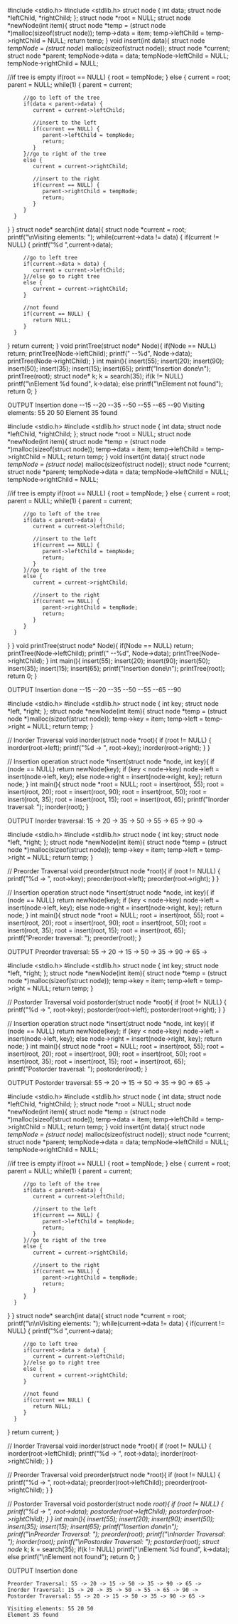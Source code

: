 <!-- SEARCH OPERATION -->
#include <stdio.h>
#include <stdlib.h>
struct node {
   int data;
   struct node *leftChild, *rightChild;
};
struct node *root = NULL;
struct node *newNode(int item){
   struct node *temp = (struct node *)malloc(sizeof(struct node));
   temp->data = item;
   temp->leftChild = temp->rightChild = NULL;
   return temp;
}
void insert(int data){
   struct node *tempNode = (struct node*) malloc(sizeof(struct node));
   struct node *current;
   struct node *parent;
   tempNode->data = data;
   tempNode->leftChild = NULL;
   tempNode->rightChild = NULL;
   
   //if tree is empty
   if(root == NULL) {
      root = tempNode;
   } else {
      current = root;
      parent = NULL;
      while(1) {
         parent = current;
         
         //go to left of the tree
         if(data < parent->data) {
            current = current->leftChild;
            
            //insert to the left
            if(current == NULL) {
               parent->leftChild = tempNode;
               return;
            }
         }//go to right of the tree
         else {
            current = current->rightChild;
            
            //insert to the right
            if(current == NULL) {
               parent->rightChild = tempNode;
               return;
            }
         }
      }
   }
}
struct node* search(int data){
   struct node *current = root;
   printf("\nVisiting elements: ");
   while(current->data != data) {
      if(current != NULL) {
         printf("%d ",current->data);
         
         //go to left tree
         if(current->data > data) {
            current = current->leftChild;
         }//else go to right tree
         else {
            current = current->rightChild;
         }
         
         //not found
         if(current == NULL) {
            return NULL;
         }
      }
   }
   return current;
}
void printTree(struct node* Node){
   if(Node == NULL)
      return;
   printTree(Node->leftChild);
   printf(" --%d", Node->data);
   printTree(Node->rightChild);
}
int main(){
   insert(55);
   insert(20);
   insert(90);
   insert(50);
   insert(35);
   insert(15);
   insert(65);
   printf("Insertion done\n");
   printTree(root);
   struct node* k;
   k = search(35);
   if(k != NULL)
      printf("\nElement %d found", k->data);
   else
      printf("\nElement not found");
   return 0;
}

OUTPUT
    Insertion done
     --15 --20 --35 --50 --55 --65 --90
    Visiting elements: 55 20 50 
    Element 35 found

<!-- INSERT OPERATION -->
#include <stdio.h>
#include <stdlib.h>
struct node {
   int data;
   struct node *leftChild, *rightChild;
};
struct node *root = NULL;
struct node *newNode(int item){
   struct node *temp = (struct node *)malloc(sizeof(struct node));
   temp->data = item;
   temp->leftChild = temp->rightChild = NULL;
   return temp;
}
void insert(int data){
   struct node *tempNode = (struct node*) malloc(sizeof(struct node));
   struct node *current;
   struct node *parent;
   tempNode->data = data;
   tempNode->leftChild = NULL;
   tempNode->rightChild = NULL;
   
   //if tree is empty
   if(root == NULL) {
      root = tempNode;
   } else {
      current = root;
      parent = NULL;
      while(1) {
         parent = current;
         
         //go to left of the tree
         if(data < parent->data) {
            current = current->leftChild;
            
            //insert to the left
            if(current == NULL) {
               parent->leftChild = tempNode;
               return;
            }
         }//go to right of the tree
         else {
            current = current->rightChild;
            
            //insert to the right
            if(current == NULL) {
               parent->rightChild = tempNode;
               return;
            }
         }
      }
   }
}
void printTree(struct node* Node){
   if(Node == NULL)
      return;
   printTree(Node->leftChild);
   printf(" --%d", Node->data);
   printTree(Node->rightChild);
}
int main(){
   insert(55);
   insert(20);
   insert(90);
   insert(50);
   insert(35);
   insert(15);
   insert(65);
   printf("Insertion done\n");
   printTree(root);
   return 0;
}

OUTPUT
    Insertion done
    --15 --20 --35 --50 --55 --65 --90

<!-- IN-ORDER TRAVERSAL -->
#include <stdio.h>
#include <stdlib.h>
struct node {
   int key;
   struct node *left, *right;
};
struct node *newNode(int item){
   struct node *temp = (struct node *)malloc(sizeof(struct node));
   temp->key = item;
   temp->left = temp->right = NULL;
   return temp;
}

// Inorder Traversal
void inorder(struct node *root){
   if (root != NULL) {
      inorder(root->left);
      printf("%d -> ", root->key);
      inorder(root->right);
   }
}

// Insertion operation
struct node *insert(struct node *node, int key){
   if (node == NULL) return newNode(key);
   if (key < node->key)
      node->left = insert(node->left, key);
   else
      node->right = insert(node->right, key);
   return node;
}
int main(){
   struct node *root = NULL;
   root = insert(root, 55);
   root = insert(root, 20);
   root = insert(root, 90);
   root = insert(root, 50);
   root = insert(root, 35);
   root = insert(root, 15);
   root = insert(root, 65);
   printf("Inorder traversal: ");
   inorder(root);
}

OUTPUT
    Inorder traversal: 15 -> 20 -> 35 -> 50 -> 55 -> 65 -> 90 -> 

<!-- PRE-ORDER TRAVERSAL -->
#include <stdio.h>
#include <stdlib.h>
struct node {
   int key;
   struct node *left, *right;
};
struct node *newNode(int item){
   struct node *temp = (struct node *)malloc(sizeof(struct node));
   temp->key = item;
   temp->left = temp->right = NULL;
   return temp;
}

// Preorder Traversal
void preorder(struct node *root){
   if (root != NULL) {
      printf("%d -> ", root->key);
      preorder(root->left);
      preorder(root->right);
   }
}

// Insertion operation
struct node *insert(struct node *node, int key){
   if (node == NULL) return newNode(key);
   if (key < node->key)
      node->left = insert(node->left, key);
   else
      node->right = insert(node->right, key);
   return node;
}
int main(){
   struct node *root = NULL;
   root = insert(root, 55);
   root = insert(root, 20);
   root = insert(root, 90);
   root = insert(root, 50);
   root = insert(root, 35);
   root = insert(root, 15);
   root = insert(root, 65);
   printf("Preorder traversal: ");
   preorder(root);
}

OUTPUT
    Preorder traversal: 55 -> 20 -> 15 -> 50 -> 35 -> 90 -> 65 -> 

<!-- POST-ORDER TRAVERSAL -->
#include <stdio.h>
#include <stdlib.h>
struct node {
   int key;
   struct node *left, *right;
};
struct node *newNode(int item){
   struct node *temp = (struct node *)malloc(sizeof(struct node));
   temp->key = item;
   temp->left = temp->right = NULL;
   return temp;
}

// Postorder Traversal
void postorder(struct node *root){
   if (root != NULL) {
      printf("%d -> ", root->key);
      postorder(root->left);
      postorder(root->right);
   }
}

// Insertion operation
struct node *insert(struct node *node, int key){
   if (node == NULL) return newNode(key);
   if (key < node->key)
      node->left = insert(node->left, key);
   else
      node->right = insert(node->right, key);
   return node;
}
int main(){
   struct node *root = NULL;
   root = insert(root, 55);
   root = insert(root, 20);
   root = insert(root, 90);
   root = insert(root, 50);
   root = insert(root, 35);
   root = insert(root, 15);
   root = insert(root, 65);
   printf("Postorder traversal: ");
   postorder(root);
}

OUTPUT
    Postorder traversal: 55 -> 20 -> 15 -> 50 -> 35 -> 90 -> 65 -> 

<!-- IMPLEMENTATION -->
#include <stdio.h>
#include <stdlib.h>
struct node {
   int data;
   struct node *leftChild, *rightChild;
};
struct node *root = NULL;
struct node *newNode(int item){
   struct node *temp = (struct node *)malloc(sizeof(struct node));
   temp->data = item;
   temp->leftChild = temp->rightChild = NULL;
   return temp;
}
void insert(int data){
   struct node *tempNode = (struct node*) malloc(sizeof(struct node));
   struct node *current;
   struct node *parent;
   tempNode->data = data;
   tempNode->leftChild = NULL;
   tempNode->rightChild = NULL;

   //if tree is empty
   if(root == NULL) {
      root = tempNode;
   } else {
      current = root;
      parent = NULL;
      while(1) {
         parent = current;

         //go to left of the tree
         if(data < parent->data) {
            current = current->leftChild;

            //insert to the left
            if(current == NULL) {
               parent->leftChild = tempNode;
               return;
            }
         }//go to right of the tree
         else {
            current = current->rightChild;
            
            //insert to the right
            if(current == NULL) {
               parent->rightChild = tempNode;
               return;
            }
         }
      }
   }
}
struct node* search(int data){
   struct node *current = root;
   printf("\n\nVisiting elements: ");
   while(current->data != data) {
      if(current != NULL) {
         printf("%d ",current->data);

         //go to left tree
         if(current->data > data) {
            current = current->leftChild;
         }//else go to right tree
         else {
            current = current->rightChild;
         }

         //not found
         if(current == NULL) {
            return NULL;
         }
      }
   }
   return current;
}

// Inorder Traversal
void inorder(struct node *root){
   if (root != NULL) {
      inorder(root->leftChild);
      printf("%d -> ", root->data);
      inorder(root->rightChild);
   }
}

// Preorder Traversal
void preorder(struct node *root){
   if (root != NULL) {
      printf("%d -> ", root->data);
      preorder(root->leftChild);
      preorder(root->rightChild);
   }
}

// Postorder Traversal
void postorder(struct node *root){
   if (root != NULL) {
      printf("%d -> ", root->data);
      postorder(root->leftChild);
      postorder(root->rightChild);
   }
}
int main(){
   insert(55);
   insert(20);
   insert(90);
   insert(50);
   insert(35);
   insert(15);
   insert(65);
   printf("Insertion done\n");
   printf("\nPreorder Traversal: ");
   preorder(root);
   printf("\nInorder Traversal: ");
   inorder(root);
   printf("\nPostorder Traversal: ");
   postorder(root);
   struct node* k;
   k = search(35);
   if(k != NULL)
      printf("\nElement %d found", k->data);
   else
      printf("\nElement not found");
   return 0;
}

OUTPUT
    Insertion done

    Preorder Traversal: 55 -> 20 -> 15 -> 50 -> 35 -> 90 -> 65 -> 
    Inorder Traversal: 15 -> 20 -> 35 -> 50 -> 55 -> 65 -> 90 -> 
    Postorder Traversal: 55 -> 20 -> 15 -> 50 -> 35 -> 90 -> 65 -> 

    Visiting elements: 55 20 50 
    Element 35 found